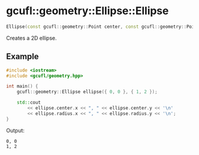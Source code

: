 # gcufl::geometry::Ellipse::Ellipse
```cpp
Ellipse(const gcufl::geometry::Point center, const gcufl::geometry::Point radius, const double rotation = 0) noexcept;
```
Creates a 2D ellipse.
## Example
```cpp
#include <iostream>
#include <gcufl/geometry.hpp>

int main() {
	gcufl::geometry::Ellipse ellipse({ 0, 0 }, { 1, 2 });

	std::cout
		<< ellipse.center.x << ", " << ellipse.center.y << '\n'
		<< ellipse.radius.x << ", " << ellipse.radius.y << '\n';
}
```
Output:
```
0, 0
1, 2
```
